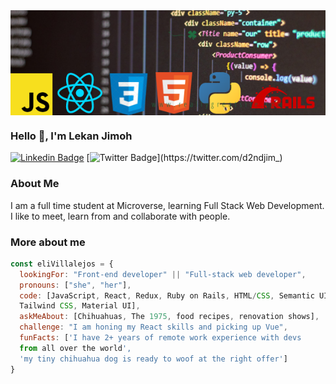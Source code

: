 <img align='center' src="banner.png" width="1000"/>

### Hello 👋, I'm Lekan Jimoh

[![Linkedin Badge](https://img.shields.io/badge/-Lekan%20Jimoh-blue?style=flat-square&logo=Linkedin&logoColor=white&link=https://www.linkedin.com/in/lekanj/)](https://www.linkedin.com/in/lekanj/)
[![Twitter Badge](https://img.shields.io/badge/-@d2ndjim_-1ca0f1?style=flat-square&labelColor=1ca0f1&logo=twitter&logoColor=white&link=https://twitter.com/d2ndjim_)](https://twitter.com/d2ndjim_)

### About Me

I am a full time student at Microverse, learning Full Stack Web Development. I like to meet, learn from and collaborate with people.

### More about me


```javascript
const eliVillalejos = {
  lookingFor: "Front-end developer" || "Full-stack web developer",
  pronouns: ["she", "her"],
  code: [JavaScript, React, Redux, Ruby on Rails, HTML/CSS, Semantic UI, Bootstrap, 
  Tailwind CSS, Material UI],
  askMeAbout: [Chihuahuas, The 1975, food recipes, renovation shows],
  challenge: "I am honing my React skills and picking up Vue",
  funFacts: ['I have 2+ years of remote work experience with devs 
  from all over the world', 
  'my tiny chihuahua dog is ready to woof at the right offer']
}
```

<!--
**d2ndjim/d2ndjim** is a ✨ _special_ ✨ repository because its `README.md` (this file) appears on your GitHub profile.

Here are some ideas to get you started:

- 🔭 I’m currently working on ...
- 🌱 I’m currently learning ...
- 👯 I’m looking to collaborate on ...
- 🤔 I’m looking for help with ...
- 💬 Ask me about ...
- 📫 How to reach me: ...
- 😄 Pronouns: ...
- ⚡ Fun fact: ...
-->

